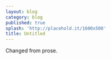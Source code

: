 ```yaml
---
layout: blog
category: blog
published: true
splash: 'http://placehold.it/1600x500'
title: Untitled
---
```



Changed from prose.

